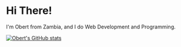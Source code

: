 # Hi There!

I'm Obert from Zambia, and I do Web Development and Programming.

[![Obert's GitHub stats](https://github-readme-stats.vercel.app/api?username=o6ert)](https://github.com/anuraghazra/github-readme-stats)
